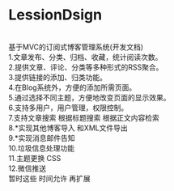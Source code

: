 # LessionDsign
<br/>基于MVC的订阅式博客管理系统(开发文档)
<br/>1.文章发布、分类、归档、收藏，统计阅读次数。
<br/>2.提供文章、评论、分类等多种形式的RSS聚合。
<br/>3.提供链接的添加、归类功能。
<br/>4.在Blog系统外，方便的添加所需页面。
<br/>5.通过选择不同主题，方便地改变页面的显示效果。
<br/>6.支持多用户，用户管理，权限控制。
<br/>7.支持文章搜索 根据标题搜索 根据正文内容检索 
<br/>8.*实现其他博客导入 和XML文件导出
<br/>9.*实现消息邮件告知
<br/>10.垃圾信息处理功能
<br/>11.主题更换 CSS
<br/>12.微信推送
<br/>暂时这些 时间允许 再扩展
